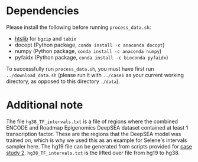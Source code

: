 # Dependencies
Please install the following before running `process_data.sh`:
- [htslib](https://www.htslib.org) for `bgzip` and `tabix`
- docopt (Python package, `conda install -c anaconda docopt`)
- numpy (Python package, `conda install -c anaconda numpy`)
- pyfaidx (Python package, `conda install -c bioconda pyfaidx`)

To successfully run `process_data.sh`, you must have first run `../download_data.sh` (please run it with `../case1` as your current working directory, as opposed to this directory `./data`).

# Additional note
The file `hg38_TF_intervals.txt` is a file of regions where the combined ENCODE and Roadmap Epigenomics DeepSEA dataset contained at least 1 transcription factor. These are the regions that the DeepSEA model was trained on, which is why we used this as an example for Selene's intervals sampler here. The hg19 file can be generated from scripts provided for [case study 2](https://github.com/FunctionLab/selene/tree/master/manuscript/case2/1_train_with_online_sampler/data). `hg38_TF_intervals.txt` is the lifted over file from hg19 to hg38. 
